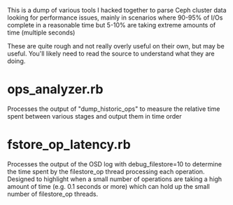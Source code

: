 This is a dump of various tools I hacked together to parse Ceph cluster data
looking for performance issues, mainly in scenarios where 90-95% of I/Os
complete in a reasonable time but 5-10% are taking extreme amounts of time
(multiple seconds)

These are quite rough and not really overly useful on their own, but may be
useful. You'll likely need to read the source to understand what they are
doing.

# ops_analyzer.rb

Processes the output of "dump_historic_ops" to measure the relative time spent
between various stages and output them in time order

# fstore_op_latency.rb

Processes the output of the OSD log with debug_filestore=10 to determine the
time spent by the filestore_op thread processing each operation. Designed to
highlight when a small number of operations are taking a high amount of time
(e.g. 0.1 seconds or more) which can hold up the small number of filestore_op
threads.
